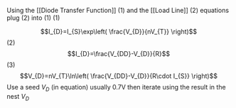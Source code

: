 Using the [[Diode Transfer Function]] (1) and the [[Load Line]] (2) equations plug (2) into (1)
(1) 

$$I_{D}=I_{S}\exp\left( \frac{V_{D}}{nV_{T}} \right)$$
(2)
$$I_{D}=\frac{V_{DD}-V_{D}}{R}$$
(3)
$$V_{D}=nV_{T}\ln\left( \frac{V_{DD}-V_{D}}{R\cdot I_{S}} \right)$$
Use a seed $V_{D}$ (in equation) usually 0.7V then iterate using the result in the nest $V_{D}$

